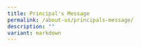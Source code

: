 ```yaml
---
title: Principal's Message
permalink: /about-us/principals-message/
description: ""
variant: markdown
---
```

<img style="">

<b></b>

<p style="text-align:justify">

</p><p style="text-align:justify">

</p><p style="text-align:justify">

</p><p style="text-align:justify"></p>